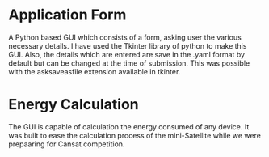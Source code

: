 # Application Form
A Python based GUI which consists of a form, asking user the various necessary details.
I have used the Tkinter library of python to make this GUI. Also, the details which are entered are save in the .yaml format by default but can be changed at the time of submission. This was possible with the asksaveasfile extension available in tkinter.

# Energy Calculation
The GUI is capable of calculation the energy consumed of any device. It was built to ease the calculation process of the mini-Satellite while we were prepaaring for Cansat competition.
